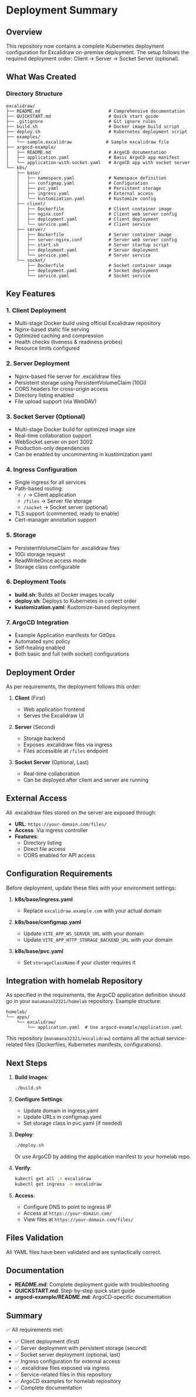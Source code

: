 # Deployment Summary

## Overview

This repository now contains a complete Kubernetes deployment configuration for Excalidraw on-premise deployment. The setup follows the required deployment order: Client → Server → Socket Server (optional).

## What Was Created

### Directory Structure
```
excalidraw/
├── README.md                          # Comprehensive documentation
├── QUICKSTART.md                      # Quick start guide
├── .gitignore                         # Git ignore rules
├── build.sh                           # Docker image build script
├── deploy.sh                          # Kubernetes deployment script
├── examples/
│   └── sample.excalidraw             # Sample excalidraw file
├── argocd-example/
│   ├── README.md                      # ArgoCD documentation
│   ├── application.yaml               # Basic ArgoCD app manifest
│   └── application-with-socket.yaml   # ArgoCD app with socket server
└── k8s/
    ├── base/
    │   ├── namespace.yaml             # Namespace definition
    │   ├── configmap.yaml             # Configuration
    │   ├── pvc.yaml                   # Persistent storage
    │   ├── ingress.yaml               # External access
    │   └── kustomization.yaml         # Kustomize config
    ├── client/
    │   ├── Dockerfile                 # Client container image
    │   ├── nginx.conf                 # Client web server config
    │   ├── deployment.yaml            # Client deployment
    │   └── service.yaml               # Client service
    ├── server/
    │   ├── Dockerfile                 # Server container image
    │   ├── server-nginx.conf          # Server web server config
    │   ├── start.sh                   # Server startup script
    │   ├── deployment.yaml            # Server deployment
    │   └── service.yaml               # Server service
    └── socket/
        ├── Dockerfile                 # Socket container image
        ├── deployment.yaml            # Socket deployment
        └── service.yaml               # Socket service
```

## Key Features

### 1. Client Deployment
- Multi-stage Docker build using official Excalidraw repository
- Nginx-based static file serving
- Optimized caching and compression
- Health checks (liveness & readiness probes)
- Resource limits configured

### 2. Server Deployment
- Nginx-based file server for .excalidraw files
- Persistent storage using PersistentVolumeClaim (10Gi)
- CORS headers for cross-origin access
- Directory listing enabled
- File upload support (via WebDAV)

### 3. Socket Server (Optional)
- Multi-stage Docker build for optimized image size
- Real-time collaboration support
- WebSocket server on port 3002
- Production-only dependencies
- Can be enabled by uncommenting in kustomization.yaml

### 4. Ingress Configuration
- Single ingress for all services
- Path-based routing:
  - `/` → Client application
  - `/files` → Server file storage
  - `/socket` → Socket server (optional)
- TLS support (commented, ready to enable)
- Cert-manager annotation support

### 5. Storage
- PersistentVolumeClaim for .excalidraw files
- 10Gi storage request
- ReadWriteOnce access mode
- Storage class configurable

### 6. Deployment Tools
- **build.sh**: Builds all Docker images locally
- **deploy.sh**: Deploys to Kubernetes in correct order
- **kustomization.yaml**: Kustomize-based deployment

### 7. ArgoCD Integration
- Example Application manifests for GitOps
- Automated sync policy
- Self-healing enabled
- Both basic and full (with socket) configurations

## Deployment Order

As per requirements, the deployment follows this order:

1. **Client** (First)
   - Web application frontend
   - Serves the Excalidraw UI

2. **Server** (Second)
   - Storage backend
   - Exposes .excalidraw files via ingress
   - Files accessible at `/files` endpoint

3. **Socket Server** (Optional, Last)
   - Real-time collaboration
   - Can be deployed after client and server are running

## External Access

All .excalidraw files stored on the server are exposed through:
- **URL**: `https://your-domain.com/files/`
- **Access**: Via ingress controller
- **Features**:
  - Directory listing
  - Direct file access
  - CORS enabled for API access

## Configuration Requirements

Before deployment, update these files with your environment settings:

1. **k8s/base/ingress.yaml**
   - Replace `excalidraw.example.com` with your actual domain

2. **k8s/base/configmap.yaml**
   - Update `VITE_APP_WS_SERVER_URL` with your domain
   - Update `VITE_APP_HTTP_STORAGE_BACKEND_URL` with your domain

3. **k8s/base/pvc.yaml**
   - Set `storageClassName` if your cluster requires it

## Integration with homelab Repository

As specified in the requirements, the ArgoCD application definition should go in your `manamana32321/homelab` repository. Example structure:

```
homelab/
└── apps/
    └── excalidraw/
        └── application.yaml  # Use argocd-example/application.yaml
```

This repository (`manamana32321/excalidraw`) contains all the actual service-related files (Dockerfiles, Kubernetes manifests, configurations).

## Next Steps

1. **Build Images**:
   ```bash
   ./build.sh
   ```

2. **Configure Settings**:
   - Update domain in ingress.yaml
   - Update URLs in configmap.yaml
   - Set storage class in pvc.yaml (if needed)

3. **Deploy**:
   ```bash
   ./deploy.sh
   ```
   Or use ArgoCD by adding the application manifest to your homelab repo.

4. **Verify**:
   ```bash
   kubectl get all -n excalidraw
   kubectl get ingress -n excalidraw
   ```

5. **Access**:
   - Configure DNS to point to ingress IP
   - Access at `https://your-domain.com/`
   - View files at `https://your-domain.com/files/`

## Files Validation

All YAML files have been validated and are syntactically correct.

## Documentation

- **README.md**: Complete deployment guide with troubleshooting
- **QUICKSTART.md**: Step-by-step quick start guide
- **argocd-example/README.md**: ArgoCD-specific documentation

## Summary

✅ All requirements met:
- ✅ Client deployment (first)
- ✅ Server deployment with persistent storage (second)
- ✅ Socket server deployment (optional, last)
- ✅ Ingress configuration for external access
- ✅ .excalidraw files exposed via ingress
- ✅ Service-related files in this repository
- ✅ ArgoCD examples for homelab repository
- ✅ Complete documentation

